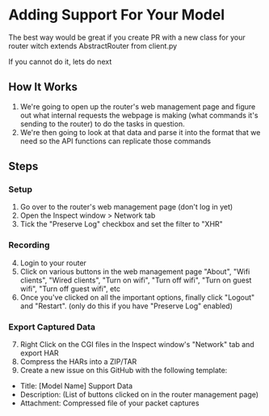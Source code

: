 # Adding Support For Your Model

The best way would be great if you create PR with a new class for your router witch extends AbstractRouter from client.py

If you cannot do it, lets do next

## How It Works
1. We're going to open up the router's web management page and figure out what internal requests the webpage is making (what commands it's sending to the router) to do the tasks in question.  
2. We're then going to look at that data and parse it into the format that we need so the API functions can replicate those commands

## Steps
### Setup
1. Go over to the router's web management page (don't log in yet)
2. Open the Inspect window > Network tab
3. Tick the "Preserve Log" checkbox and set the filter to "XHR"
### Recording
4. Login to your router
5. Click on various buttons in the web management page "About", "Wifi clients", "Wired clients", "Turn on wifi", "Turn off wifi", "Turn on guest wifi", "Turn off guest wifi", etc
6. Once you've clicked on all the important options, finally click "Logout" and "Restart". (only do this if you have "Preserve Log" enabled)
### Export Captured Data
7. Right Click on the CGI files in the Inspect window's "Network" tab and export HAR
8. Compress the HARs into a ZIP/TAR
9. Create a new issue on this GitHub with the following template:
  - Title: [Model Name] Support Data
  - Description: (List of buttons clicked on in the router management page)
  - Attachment: Compressed file of your packet captures
  